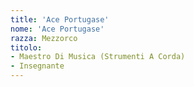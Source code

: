 ```yaml
---
title: 'Ace Portugase'
nome: 'Ace Portugase'
razza: Mezzorco
titolo:
- Maestro Di Musica (Strumenti A Corda)
- Insegnante
---
```

